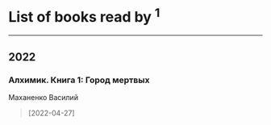 # List of books read by [](https://plus.google.com/u/0/101923253879668330026/)<sup>1</sup>
---

## 2022

### Алхимик. Книга 1: Город мертвых
Маханенко Василий
> [2022-04-27] 



